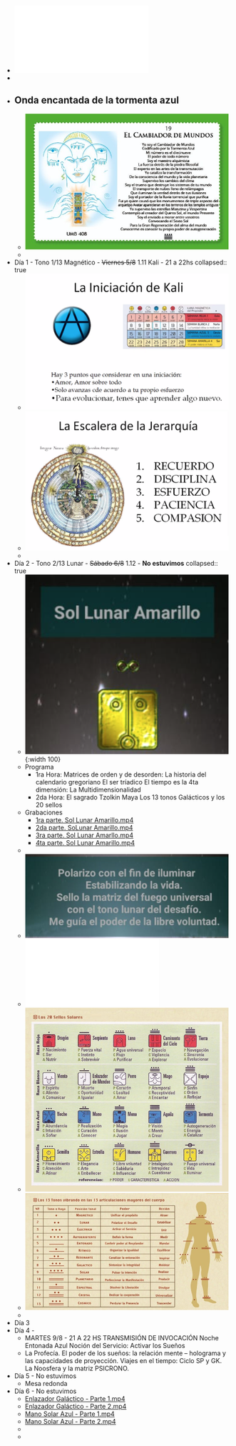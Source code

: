- ![Programa Circulo Tormenta.pdf](../assets/Programa_Circulo_Tormenta_1659939814239_0.pdf)
-
- ## Onda encantada de la tormenta azul
	- ![image.png](../assets/image_1660449203857_0.png)
	-
- Día 1 - Tono 1/13 Magnético  - ~~Viernes 5/8~~ 1.11 Kali - 21 a 22hs
  collapsed:: true
	- ![Screen Shot 2022-08-05 at 21.54.33.png](../assets/Screen_Shot_2022-08-05_at_21.54.33_1659940138285_0.png)
	- ![Screen Shot 2022-08-05 at 21.58.12.png](../assets/Screen_Shot_2022-08-05_at_21.58.12_1659940132515_0.png)
	-
- Día 2 - Tono 2/13 Lunar - ~~Sábado 6/8~~ 1.12 - **No estuvimos**
  collapsed:: true
	- ![image.png](../assets/image_1659833498786_0.png){:width 100}
	- Programa
		- 1ra Hora:
		  Matrices de orden y de desorden:
		  La historia del calendario gregoriano
		  El ser tríadico
		  El tiempo es la 4ta dimensión:
		  La Multidimensionalidad
		- 2da Hora:
		  El sagrado Tzolkin Maya
		  Los 13 tonos Galácticos y los 20 sellos
	- Grabaciones
		- [1ra parte. Sol Lunar Amarillo.mp4](../assets/1ra_parte._Sol_Lunar_Amarillo_1659940000174_0.mp4)
		- [2da parte. SoLunar Amarillo.mp4](../assets/2da_parte._SoLunar_Amarillo_1659939996549_0.mp4)
		- [3ra parte. Sol Lunar Amarllo.mp4](../assets/3ra_parte._Sol_Lunar_Amarllo_1659939992320_0.mp4)
		- [4ta parte. Sol Lunar Amarillo.mp4](../assets/4ta_parte._Sol_Lunar_Amarillo_1659939976727_0.mp4)
	-
	- ![image.png](../assets/image_1659833486083_0.png)
	- ![Genesis del Encantamiento del Sueno.pdf](../assets/Genesis_del_Encantamiento_del_Sueno_1659833359118_0.pdf)
	- ![image.png](../assets/image_1659833316296_0.png)
	- ![image.png](../assets/image_1659833799959_0.png)
	-
- Día 3
- Día 4 -
	- MARTES 9/8 - 21 A 22 HS
	  TRANSMISIÓN DE INVOCACIÓN
	  Noche Entonada Azul
	  Noción del Servicio:
	  Activar  los Sueños
	- La Profecía. 
	  El poder de los sueños: 
	  la relación mente – holograma y las capacidades de proyección. 
	  Viajes en el tiempo: Ciclo SP y GK.
	  La Noosfera y la matriz PSICRONO.
- Día 5 - No estuvimos
	- Mesa redonda
- Día 6 - No estuvimos
	- [Enlazador Galáctico - Parte 1.mp4](../assets/Enlazador_Galáctico_-_Parte_1_1660449023681_0.mp4)
	- [Enlazador Galáctico - Parte 2.mp4](../assets/Enlazador_Galáctico_-_Parte_2_1660449031197_0.mp4)
	- [Mano Solar Azul - Parte 1.mp4](../assets/Mano_Solar_Azul_-_Parte_1_1660449043416_0.mp4)
	- [Mano Solar Azul - Parte 2.mp4](../assets/Mano_Solar_Azul_-_Parte_2_1660449036524_0.mp4)
	-
	-